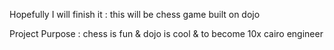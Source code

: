 Hopefully I will finish it : this will be chess game built on dojo

Project Purpose : chess is fun & dojo is cool & to become 10x cairo engineer

